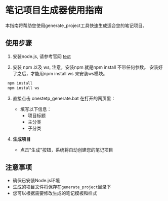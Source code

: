 # 笔记项目生成器使用指南

本指南将帮助您使用generate_project工具快速生成适合您的笔记项目。

## 使用步骤


1. 安装node.js, 请参考官网 [text](https://nodejs.org/zh-cn)

2. 安装 npm 以及 ws, 注意，安装npm 就是npm install 不带任何参数。
   安装好了之后，才能用npm install ws 来安装ws模块。
  ```bash
   npm install
   npm install ws
  ```
3. 直接点击 onestetp_generate.bat
在打开的网页里：
   - 填写以下信息：
     - 项目标题
     - 主分类
     - 子分类

4. **生成项目**
   - 点击"生成"按钮，系统将自动创建您的笔记项目



## 注意事项
- 确保已安装Node.js环境
- 生成的项目文件将保存在`generate_project`目录下
- 您可以根据需要修改生成的笔记模板和样式
